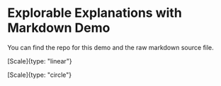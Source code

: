 # Explorable Explanations with Markdown Demo

You can find the repo for this demo  and the raw markdown source file.


[Scale]{type: "linear"}

[Scale]{type: "circle"}